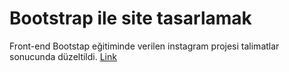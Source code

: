 # Bootstrap ile site tasarlamak
Front-end Bootstap eğitiminde verilen instagram projesi talimatlar sonucunda düzeltildi.
[Link](https://app.patika.dev/moduller/bootstrap/odev2)
